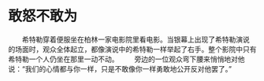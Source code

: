 # 敢怒不敢为
　　希特勒穿着便服坐在柏林一家电影院里看电影。当银幕上出现了希特勒演说 的场面时，观众全体起立，都像演说中的希特勒一样举起了右手。整个影院中只有希特勒一个人仍坐在那里一动不动。 
　　旁边的一位观众弯下腰来悄悄地对他说：“我们的心情都与你一样，只是不敢像你一样勇敢地公开反对他罢了。”
 
